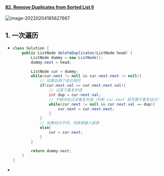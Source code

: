 #### [82. Remove Duplicates from Sorted List II](https://leetcode-cn.com/problems/remove-duplicates-from-sorted-list-ii/)

![image-20220204185627667](https://raw.githubusercontent.com/TWDH/Leetcode-From-Zero/pictures/img/image-20220204185627667.png)

## 1. 一次遍历

- ```java
  class Solution {
      public ListNode deleteDuplicates(ListNode head) {
          ListNode dummy = new ListNode();
          dummy.next = head;
  
          ListNode cur = dummy;
          while(cur.next != null && cur.next.next != null){
              // 如果后两个结点相同
              if(cur.next.val == cur.next.next.val){
                  // 记录下重复的值
                  int dup = cur.next.val;
                  // 不断向后过滤重复的值（判断 cur.next 是否属于重复结点）
                  while(cur.next != null && cur.next.val == dup){
                      cur.next = cur.next.next;
                  }
              }
              // 如果结点不同，则直接接入链表
              else{
                  cur = cur.next;
              }
          }
  
          return dummy.next;
      }
  }
  ```

- 

